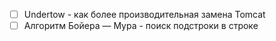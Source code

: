 - [ ] Undertow - как более производительная замена Tomcat
- [ ] Алгоритм Бойера — Мура - поиск подстроки в строке